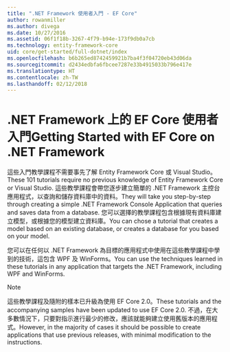 ```yaml
---
title: ".NET Framework 使用者入門 - EF Core"
author: rowanmiller
ms.author: divega
ms.date: 10/27/2016
ms.assetid: 06f1f18b-3267-4f79-b94e-173f9db0a7cb
ms.technology: entity-framework-core
uid: core/get-started/full-dotnet/index
ms.openlocfilehash: b6b265ed8742459921b7ba4f3f04720eb43d06da
ms.sourcegitcommit: d2434edbfa6fbcee7287e33b4915033b796e417e
ms.translationtype: HT
ms.contentlocale: zh-TW
ms.lasthandoff: 02/12/2018
---
```

# <a name="getting-started-with-ef-core-on-net-framework"></a><span data-ttu-id="6a224-102">.NET Framework 上的 EF Core 使用者入門</span><span class="sxs-lookup"><span data-stu-id="6a224-102">Getting Started with EF Core on .NET Framework</span></span>

<span data-ttu-id="6a224-103">這些入門教學課程不需要事先了解 Entity Framework Core 或 Visual Studio。</span><span class="sxs-lookup"><span data-stu-id="6a224-103">These 101 tutorials require no previous knowledge of Entity Framework Core or Visual Studio.</span></span> <span data-ttu-id="6a224-104">這些教學課程會帶您逐步建立簡單的 .NET Framework 主控台應用程式，以查詢和儲存資料庫中的資料。</span><span class="sxs-lookup"><span data-stu-id="6a224-104">They will take you step-by-step through creating a simple .NET Framework Console Application that queries and saves data from a database.</span></span> <span data-ttu-id="6a224-105">您可以選擇的教學課程包含根據現有資料庫建立模型，或根據您的模型建立資料庫。</span><span class="sxs-lookup"><span data-stu-id="6a224-105">You can chose a tutorial that creates a model based on an existing database, or creates a database for you based on your model.</span></span>

<span data-ttu-id="6a224-106">您可以在任何以 .NET Framework 為目標的應用程式中使用在這些教學課程中學到的技術，這包含 WPF 及 WinForms。</span><span class="sxs-lookup"><span data-stu-id="6a224-106">You can use the techniques learned in these tutorials in any application that targets the .NET Framework, including WPF and WinForms.</span></span>

> [!NOTE]  
> <span data-ttu-id="6a224-107">這些教學課程及隨附的樣本已升級為使用 EF Core 2.0。</span><span class="sxs-lookup"><span data-stu-id="6a224-107">These tutorials and the accompanying samples have been updated to use EF Core 2.0.</span></span> <span data-ttu-id="6a224-108">不過，在大多數情況下，只要對指示進行最少的修改，應該就能夠建立使用舊版本的應用程式。</span><span class="sxs-lookup"><span data-stu-id="6a224-108">However, in the majority of cases it should be possible to create applications that use previous releases, with minimal modification to the instructions.</span></span>
